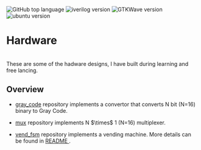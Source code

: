 ![GitHub top language](https://img.shields.io/github/languages/top/Raghav-Bell/Hardware?color=orange)
![iverilog version](https://img.shields.io/badge/iverilog-v10.3-blue)
![GTKWave version](https://img.shields.io/badge/GTKWave-v3.3.103-blue)
![ubuntu version](https://img.shields.io/badge/ubuntu-v20.04.4-blue)


# Hardware

<br/>These are some of the hadware designs, I have built during learning and free lancing.
<h2> Overview </h2>
<ul>
  <li><p> <a href="https://github.com/Raghav-Bell/Hardware/tree/main/gray_code">gray_code</a> repository implements a convertor that converts N bit (N=16) binary to Gray Code.</p></li>
  <li><p> <a href="https://github.com/Raghav-Bell/Hardware/tree/main/mux">mux</a> repository implements N $\times$ 1 (N=16) multiplexer.</p></li>
  <li><p> <a href="https://github.com/Raghav-Bell/Hardware/tree/main/vend_fsm">vend_fsm</a> repository implements a vending machine. More details can be found in <a href="https://github.com/Raghav-Bell/Hardware/tree/main/vend_fsm/ReadMe_vend.md">README </a>. </p></li>
</ul>
